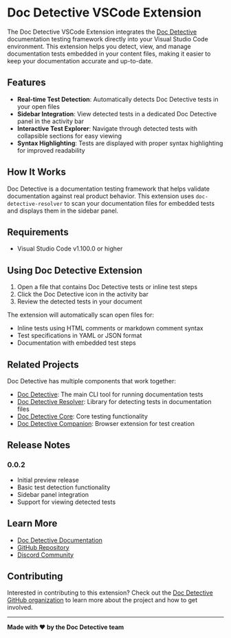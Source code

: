 # Doc Detective VSCode Extension

The Doc Detective VSCode Extension integrates the [Doc Detective](https://doc-detective.com) documentation testing framework directly into your Visual Studio Code environment. This extension helps you detect, view, and manage documentation tests embedded in your content files, making it easier to keep your documentation accurate and up-to-date.

## Features

- **Real-time Test Detection**: Automatically detects Doc Detective tests in your open files
- **Sidebar Integration**: View detected tests in a dedicated Doc Detective panel in the activity bar
- **Interactive Test Explorer**: Navigate through detected tests with collapsible sections for easy viewing
- **Syntax Highlighting**: Tests are displayed with proper syntax highlighting for improved readability

## How It Works

Doc Detective is a documentation testing framework that helps validate documentation against real product behavior. This extension uses `doc-detective-resolver` to scan your documentation files for embedded tests and displays them in the sidebar panel.
    
## Requirements

- Visual Studio Code v1.100.0 or higher

## Using Doc Detective Extension

1. Open a file that contains Doc Detective tests or inline test steps
2. Click the Doc Detective icon in the activity bar
3. Review the detected tests in your document

The extension will automatically scan open files for:
- Inline tests using HTML comments or markdown comment syntax
- Test specifications in YAML or JSON format
- Documentation with embedded test steps

## Related Projects

Doc Detective has multiple components that work together:

- [Doc Detective](https://github.com/doc-detective/doc-detective): The main CLI tool for running documentation tests
- [Doc Detective Resolver](https://github.com/doc-detective/resolver): Library for detecting tests in documentation files
- [Doc Detective Core](https://github.com/doc-detective/doc-detective-core): Core testing functionality
- [Doc Detective Companion](https://github.com/doc-detective/doc-detective-companion): Browser extension for test creation

## Release Notes

### 0.0.2

- Initial preview release
- Basic test detection functionality
- Sidebar panel integration
- Support for viewing detected tests

## Learn More

- [Doc Detective Documentation](https://doc-detective.com)
- [GitHub Repository](https://github.com/doc-detective/doc-detective-vsc)
- [Discord Community](https://discord.gg/2M7wXEThfF)

## Contributing

Interested in contributing to this extension? Check out the [Doc Detective GitHub organization](https://github.com/doc-detective) to learn more about the project and how to get involved.

---

**Made with ❤️ by the Doc Detective team**

